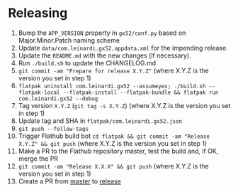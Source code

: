 # Releasing

1. Bump the `APP_VERSION` property in `gx52/conf.py` based on Major.Minor.Patch naming scheme
2. Update `data/com.leinardi.gx52.appdata.xml` for the impending release.
3. Update the `README.md` with the new changes (if necessary).
4. Run `./build.sh` to update the CHANGELOG.md
5. `git commit -am "Prepare for release X.Y.Z"` (where X.Y.Z is the version you set in step 1)
6. `flatpak uninstall com.leinardi.gx52 --assumeyes; ./build.sh --flatpak-local --flatpak-install --flatpak-bundle && flatpak run com.leinardi.gx52 --debug`
7. Tag version `X.Y.Z` (`git tag -s X.Y.Z`) (where X.Y.Z is the version you set in step 1)
8. Update tag and SHA in `flatpak/com.leinardi.gx52.json`
9. `git push --follow-tags` 
10. Trigger Flathub build bot `cd flatpak && git commit -am "Release X.Y.Z" && git push` (where X.Y.Z is the version you set in step 1)
11. Make a PR to the Flathub repository master, test the build and, if OK, merge the PR
12. `git commit -am "Release X.X.X" && git push` (where X.Y.Z is the version you set in step 1)
13. Create a PR from [master](../../tree/master) to [release](../../tree/release)
